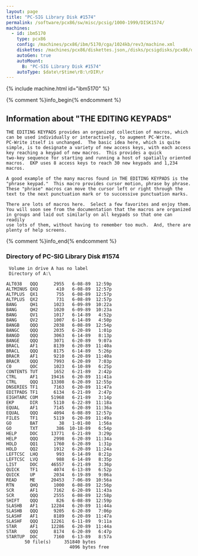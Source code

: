 ```yaml
---
layout: page
title: "PC-SIG Library Disk #1574"
permalink: /software/pcx86/sw/misc/pcsig/1000-1999/DISK1574/
machines:
  - id: ibm5170
    type: pcx86
    config: /machines/pcx86/ibm/5170/cga/1024kb/rev3/machine.xml
    diskettes: /machines/pcx86/diskettes.json,/disks/pcsigdisks/pcx86/diskettes.json
    autoGen: true
    autoMount:
      B: "PC-SIG Library Disk #1574"
    autoType: $date\r$time\rB:\rDIR\r
---
```


{% include machine.html id="ibm5170" %}

{% comment %}info_begin{% endcomment %}

## Information about "THE EDITING KEYPADS"

    THE EDITING KEYPADS provides an organized collection of macros, which
    can be used individually or interactively, to augment PC-Write.
    PC-Write itself is unchanged.  The basic idea here, which is quite
    simple, is to designate a variety of new access keys, with each access
    key reaching a keypad of new macros.  This provides a quick
    two-key sequence for starting and running a host of spatially oriented
    macros.  EKP uses 8 access keys to reach 30 new keypads and 1,234
    macros.
    
    A good example of the many macros found in THE EDITING KEYPADS is the
    "phrase keypad."  This macro provides cursor motion, phrase by phrase.
    These "phrase" macros can move the cursor left or right through the
    text to the next punctuation mark or to successive punctuation marks.
    
    There are lots of macros here.  Select a few favorites and enjoy them.
    You will soon see from the documentation that the macros are organized
    in groups and laid out similarly on all keypads so that one can readily
    use lots of them, without having to remember too much.  And, there are
    plenty of help screens.
{% comment %}info_end{% endcomment %}


### Directory of PC-SIG Library Disk #1574

     Volume in drive A has no label
     Directory of A:\

    ALT038   QQQ      2955   6-08-89  12:59p
    ALTMINUS QXQ       410   6-08-89  12:57p
    ALTPLUS  QX1       755   6-08-89  12:57p
    ALTPLUS  QX2       731   6-08-89  12:57p
    BANG     QH1      1023   6-09-89  10:22a
    BANG     QH2      1020   6-09-89  10:23a
    BANG     QV1      1017   6-14-89   4:52p
    BANG     QV2      1007   6-14-89   4:50p
    BANGB    QQQ      2038   6-08-89  12:54p
    BANGC    QQQ      2035   6-20-89   1:01p
    BANGD    QQQ      3063   6-14-89   8:13p
    BANGE    QQQ      3071   6-20-89   9:07a
    BRACL    AF1      8139   6-20-89  11:40a
    BRACL    QQQ      8175   6-14-89   5:26p
    BRACR    AF1      9210   6-20-89  11:40a
    BRACR    QQQ      7993   6-20-89   7:03p
    C0       QOC      1023   6-10-89   6:25p
    CONTENTS TUT      1652   6-21-89   2:42p
    CTRL     AF1     19416   6-20-89  11:41a
    CTRL     QQQ     13308   6-20-89  12:55p
    DNSERIES TF1      7163   6-20-89  11:47a
    EDITPADS TF1      6134   6-21-89   2:47p
    EIGHTARC COM     51968   6-21-89   3:14p
    EKP      DIR      5110   6-22-89  11:18a
    EQUAL    AF1      7145   6-20-89  11:36a
    EQUAL    QQQ      4094   6-08-89  12:57p
    FILES    TF1      5119   6-20-89  11:49a
    GO       BAT        38   1-01-80   1:56a
    GO       TXT       386  10-18-89   6:54p
    HELP     DOC     13771   6-21-89   3:29p
    HELP     QQQ      2998   6-20-89  11:34a
    HOLD     QQ1      1760   6-20-89   1:31p
    HOLD     QQ2      1912   6-20-89  11:24a
    LEFTCSC  LHQ       993   6-14-89   8:21p
    LEFTCSC  LVQ       988   6-14-89   8:35p
    LIST     DOC     46557   6-21-89   3:36p
    QUICK    TF1      4074   6-13-89   6:52p
    QUICK    UP       2034   6-19-89   9:06a
    READ     ME      20453   7-06-89  10:56a
    RTN      QHQ      1000   6-08-89  12:56p
    SCR      AF1      7162   6-20-89  11:43a
    SCR      QQQ      2555   6-08-89  12:58p
    SHIFT    QQQ       826   6-08-89  12:59p
    SLASHB   AF1     12284   6-20-89  11:44a
    SLASHB   QQQ      9205   6-20-89   7:06p
    SLASHF   AF1      8189   6-20-89  11:47a
    SLASHF   QQQ     12261   6-11-89   9:11a
    STAR     AF1     12286   6-20-89  11:44a
    STAR     QQQ      8174   6-20-89   6:47p
    STARTUP  DOC      7160   6-13-89   8:57a
           50 file(s)     351840 bytes
                            4096 bytes free
